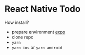 # React Native Todo

How install?

- prepare environment [expo](https://expo.dev)
- clone repo
- `yarn`
- `yarn ios` or `yarn android`
